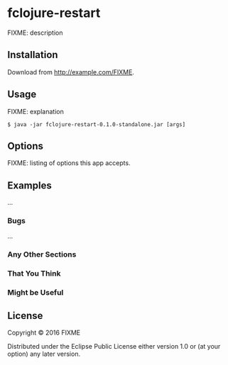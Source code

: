 # fclojure-restart

FIXME: description

## Installation

Download from http://example.com/FIXME.

## Usage

FIXME: explanation

    $ java -jar fclojure-restart-0.1.0-standalone.jar [args]

## Options

FIXME: listing of options this app accepts.

## Examples

...

### Bugs

...

### Any Other Sections
### That You Think
### Might be Useful

## License

Copyright © 2016 FIXME

Distributed under the Eclipse Public License either version 1.0 or (at
your option) any later version.
